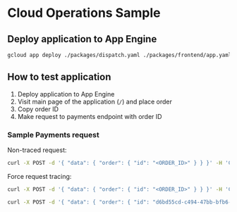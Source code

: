 # Cloud Operations Sample

## Deploy application to App Engine

```bash
gcloud app deploy ./packages/dispatch.yaml ./packages/frontend/app.yaml ./packages/orders/app.yaml ./packages/payments/app.yaml
```

## How to test application

1. Deploy application to App Engine
1. Visit main page of the application (`/`) and place order
1. Copy order ID
1. Make request to payments endpoint with order ID

### Sample Payments request

Non-traced request:

```bash
curl -X POST -d '{ "data": { "order": { "id": "<ORDER_ID>" } } }' -H 'Content-type: application/json' <APP_ENGINE_URL>/payments/
```

Force request tracing:

```bash
curl -X POST -d '{ "data": { "order": { "id": "<ORDER_ID>" } } }' -H 'Content-type: application/json' -H 'X-Cloud-Trace-Context: <TRACE_ID>/1;o=1' <APP_ENGINE_URL>/payments/
```

```bash
curl -X POST -d '{ "data": { "order": { "id": "d6bd55cd-c494-47bb-bfb6-f00c721ac4c4" } } }' -H 'Content-type: application/json' -H 'X-Cloud-Trace-Context: <TRACE_ID>/1;o=1' https://training-ora-maciejborowy1.ey.r.appspot.com/payments/
```

